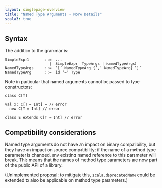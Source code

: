 ```yaml
---
layout: singlepage-overview
title: "Named Type Arguments - More Details"
scala3: true
---
```


<!-- THIS FILE HAS BEEN GENERATED BY SCALADOC PREPROCESSOR. NOTE THAT ANY CHANGES TO THIS FILE CAN BE OVERRIDEN IN THE FUTURE -->

## Syntax

The addition to the grammar is:

```
SimpleExpr1       ::=  ...
                    |  SimpleExpr (TypeArgs | NamedTypeArgs)
NamedTypeArgs     ::=  ‘[’ NamedTypeArg {‘,’ NamedTypeArg} ‘]’
NamedTypeArg      ::=  id ‘=’ Type
```

Note in particular that named arguments cannot be passed to type constructors:

<div class="snippet" ><div class="buttons"></div><pre><code class="language-scala"><span id="0" class="" >class C[T]
</span><span id="1" class="" >
</span><span id="2" class="" >val x: C[T = Int] = // error
</span><span id="3" class="" >  new C[T = Int] // error
</span><span id="4" class="" >
</span><span id="5" class="" >class E extends C[T = Int] // error
</span></code></pre></div>

## Compatibility considerations

Named type arguments do not have an impact on binary compatibility, but they
have an impact on source compatibility: if the name of a method type parameter
is changed, any existing named reference to this parameter will break. This
means that the names of method type parameters are now part of the public API
of a library.

(Unimplemented proposal: to mitigate this,
[`scala.deprecatedName`](https://www.scala-lang.org/api/current/scala/deprecatedName.html)
could be extended to also be applicable on method type parameters.)
